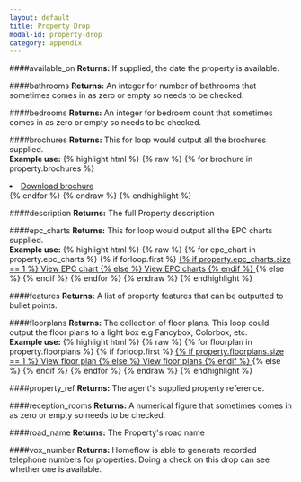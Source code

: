 ```yaml
---
layout: default
title: Property Drop
modal-id: property-drop
category: appendix
---
```

####available_on
**Returns:** If supplied, the date the property is available.

####bathrooms
**Returns:** An integer for number of bathrooms that sometimes comes in as zero or empty so needs to be checked.

####bedrooms
**Returns:** An integer for bedroom count that sometimes comes in as zero or empty so needs to be checked.

####brochures
**Returns:** This for loop would output all the brochures supplied.<br/>
**Example use:**
{% highlight html %}
{% raw %}
{% for brochure in property.brochures %}
 <li><a href="{{ brochure | url_for_property_asset }}">Download brochure</a></li>
{% endfor %}
{% endraw %}
{% endhighlight %}

####description
**Returns:** The full Property description

####epc_charts
**Returns:** This for loop would output all the EPC charts supplied.<br/>
**Example use:**
{% highlight html %}
{% raw %}
{% for epc_chart in property.epc_charts %}
 {% if forloop.first %}
  <a href="{{ epc_chart | url_for_property_asset }}">
  {% if property.epc_charts.size == 1 %}
   View EPC chart
  {% else %}
   View EPC charts
  {% endif %}
  </a>
 {% else %}
  <a href="{{ epc_chart | url_for_property_asset }}" style="display:none"></a>
 {% endif %}
{% endfor %}
{% endraw %}
{% endhighlight %}

####features
**Returns:** A list of property features that can be outputted to bullet points.

####floorplans
**Returns:** The collection of floor plans. This loop could output the floor plans to a light box e.g Fancybox, Colorbox, etc.<br/>
**Example use:**
{% highlight html %}
{% raw %}
{% for floorplan in property.floorplans %}
 {% if forloop.first %}
  <a href="http://mr0.homeflow.co.uk/{{ floorplan.image }}" title="Floor plan">
  {% if property.floorplans.size == 1 %}
    View floor plan
   {% else %}
    View floor plans
  {% endif %}
  </a>
  {% else %}
   <a href="http://mr0.homeflow.co.uk/{{ floorplan.image }}" style="display:none;" title="Floor plan"></a>
 {% endif %}
{% endfor %}
{% endraw %}
{% endhighlight %}

####property_ref
**Returns:** The agent's supplied property reference.

####reception_rooms
**Returns:** A numerical figure that sometimes comes in as zero or empty so needs to be checked.

####road_name
**Returns:** The Property's road name

####vox_number
**Returns:** Homeflow is able to generate recorded telephone numbers for properties. Doing a check on this drop can see whether one is available.
